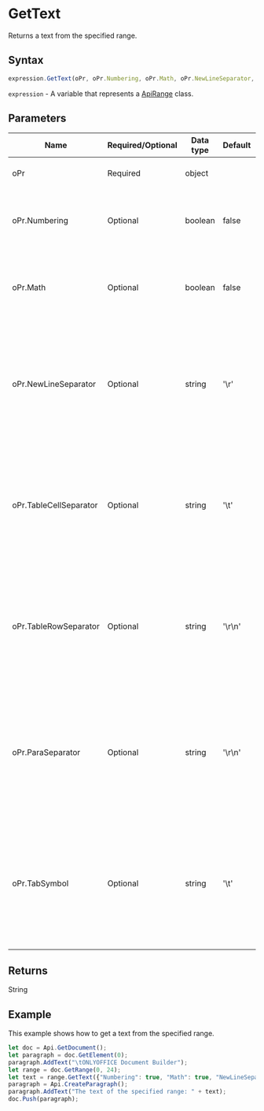 # GetText

Returns a text from the specified range.

## Syntax

```javascript
expression.GetText(oPr, oPr.Numbering, oPr.Math, oPr.NewLineSeparator, oPr.TableCellSeparator, oPr.TableRowSeparator, oPr.ParaSeparator, oPr.TabSymbol);
```

`expression` - A variable that represents a [ApiRange](../ApiRange.md) class.

## Parameters

| **Name** | **Required/Optional** | **Data type** | **Default** | **Description** |
| ------------- | ------------- | ------------- | ------------- | ------------- |
| oPr | Required | object |  | The resulting string display properties. |
| oPr.Numbering | Optional | boolean | false | Defines if the resulting string will include numbering or not. |
| oPr.Math | Optional | boolean | false | Defines if the resulting string will include mathematical expressions or not. |
| oPr.NewLineSeparator | Optional | string | '\r' | Defines how the line separator will be specified in the resulting string. Any symbol can be used. The default separator is "\r". |
| oPr.TableCellSeparator | Optional | string | '\t' | Defines how the table cell separator will be specified in the resulting string. Any symbol can be used. The default separator is "\t". |
| oPr.TableRowSeparator | Optional | string | '\r\n' | Defines how the table row separator will be specified in the resulting string. Any symbol can be used. The default separator is "\r\n". |
| oPr.ParaSeparator | Optional | string | '\r\n' | Defines how the paragraph separator will be specified in the resulting string. Any symbol can be used. The default separator is "\r\n". |
| oPr.TabSymbol | Optional | string | '\t' | Defines how the tab will be specified in the resulting string (does not apply to numbering). Any symbol can be used. The default symbol is "\t". |

## Returns

String

## Example

This example shows how to get a text from the specified range.

```javascript editor-docx
let doc = Api.GetDocument();
let paragraph = doc.GetElement(0);
paragraph.AddText("\tONLYOFFICE Document Builder");
let range = doc.GetRange(0, 24);
let text = range.GetText({"Numbering": true, "Math": true, "NewLineSeparator": "\r", "TabSymbol": "\t", "NewLineParagraph": true, "TableCellSeparator": "\t", "TableRowSeparator": "\r\n", "ParaSeparator": "\r\n"});
paragraph = Api.CreateParagraph();
paragraph.AddText("The text of the specified range: " + text);
doc.Push(paragraph);
```
